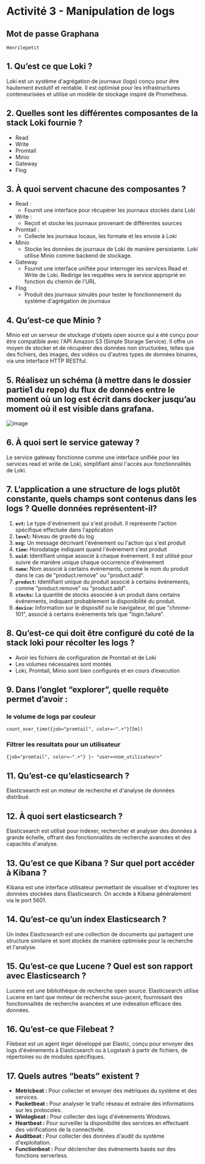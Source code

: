 # Activité 3 - Manipulation de logs

## Mot de passe Graphana

```
Henrilepetit
```

## 1. Qu’est ce que Loki ?

Loki est un système d'agrégation de journaux (logs) conçu pour être hautement évolutif et rentable. Il est optimisé pour les infrastructures conteneurisées et utilise un modèle de stockage inspiré de Prometheus.

## 2. Quelles sont les différentes composantes de la stack Loki fournie ?

- Read
- Write
- Promtail
- Minio
- Gateway
- Flog

## 3. À quoi servent chacune des composantes ? 

- Read :
    - Fournit une interface pour récupérer les journaux stockés dans Loki
- Write :
    - Reçoit et stocke les journaux provenant de différentes sources
- Promtail :
    - Collecte les journaux locaux, les formate et les envoie à Loki
- Minio
    - Stocke les données de journaux de Loki de manière persistante. Loki utilise Minio comme backend de stockage.
- Gateway
    - Fournit une interface unifiée pour interroger les services Read et Write de Loki. Redirige les requêtes vers le service approprié en fonction du chemin de l'URL
- Flog
    - Produit des journaux simulés pour tester le fonctionnement du système d'agrégation de journaux

## 4. Qu’est-ce que Minio ? 

Minio est un serveur de stockage d'objets open source qui a été conçu pour être compatible avec l'API Amazon S3 (Simple Storage Service). Il offre un moyen de stocker et de récupérer des données non structurées, telles que des fichiers, des images, des vidéos ou d'autres types de données binaires, via une interface HTTP RESTful.

## 5. Réalisez un schéma (à mettre dans le dossier partie1 du repo) du flux de données entre le moment où un log est écrit dans docker jusqu’au moment où il est visible dans grafana.

![image](https://github.com/phothinh/tp-logs/assets/66186125/e5d596f6-ecc5-4c6a-9101-8d6f0844d80d)

## 6. À quoi sert le service gateway ?

Le service gateway fonctionne comme une interface unifiée pour les services read et write de Loki, simplifiant ainsi l'accès aux fonctionnalités de Loki.

## 7. L’application a une structure de logs plutôt constante, quels champs sont contenus dans les logs ? Quelle données représentent-il?

1. **`evt`:** Le type d'événement qui s'est produit. Il représente l'action spécifique effectuée dans l'application
2. **`level`:** Niveau de gravité du log
3. **`msg`:** Un message décrivant l'événement ou l'action qui s'est produit
4. **`time`:** Horodatage indiquant quand l'événement s'est produit
5. **`uuid`:** Identifiant unique associé à chaque événement. Il est utilisé pour suivre de manière unique chaque occurrence d'événement
6. **`name`:** Nom associé à certains événements, comme le nom du produit dans le cas de "product.remove" ou "product.add".
7. **`product`:** Identifiant unique du produit associé à certains événements, comme "product.remove" ou "product.add".
8. **`stocks`:** La quantité de stocks associée à un produit dans certains événements, indiquant probablement la disponibilité du produit.
9. **`device`:** Information sur le dispositif ou le navigateur, tel que "chrome-101", associé à certains événements tels que "login.failure".

## 8. Qu’est-ce qui doit être configuré du coté de la stack loki pour récolter les logs ? 

- Avoir les fichiers de configuration de Promtail et de Loki
- Les volumes nécessaires sont montés
- Loki, Promtail, Minio sont bien configurés et en cours d’execution

## 9. Dans l’onglet “explorer”, quelle requête permet d’avoir :
### le volume de logs par couleur

```
count_over_time({job="promtail", color=~".+"}[5m])
```

### Filtrer les resultats pour un utilisateur

```
{job="promtail", color=~".+"} |~ "user=<nom_utilisateur>"
```

## 11. Qu’est-ce qu’elasticsearch ? 

Elasticsearch est un moteur de recherche et d'analyse de données distribué.

## 12. À quoi sert elasticsearch ? 

Elasticsearch est utilisé pour indexer, rechercher et analyser des données à grande échelle, offrant des fonctionnalités de recherche avancées et des capacités d'analyse.

## 13. Qu’est ce que Kibana ? Sur quel port accéder à Kibana ?

Kibana est une interface utilisateur permettant de visualiser et d'explorer les données stockées dans Elasticsearch. On accède à Kibana généralement via le port 5601.

## 14. Qu’est-ce qu’un index Elasticsearch ? 

Un index Elasticsearch est une collection de documents qui partagent une structure similaire et sont stockés de manière optimisée pour la recherche et l'analyse.

## 15. Qu’est-ce que Lucene ? Quel est son rapport avec Elasticsearch ? 

Lucene est une bibliothèque de recherche open source. Elasticsearch utilise Lucene en tant que moteur de recherche sous-jacent, fournissant des fonctionnalités de recherche avancées et une indexation efficace des données.

## 16. Qu’est-ce que Filebeat ?

Filebeat est un agent léger développé par Elastic, conçu pour envoyer des logs d'événements à Elasticsearch ou à Logstash à partir de fichiers, de répertoires ou de modules spécifiques.

## 17. Quels autres “beats” existent ?

- **Metricbeat :** Pour collecter et envoyer des métriques du système et des services.
- **Packetbeat :** Pour analyser le trafic réseau et extraire des informations sur les protocoles.
- **Winlogbeat :** Pour collecter des logs d'événements Windows.
- **Heartbeat :** Pour surveiller la disponibilité des services en effectuant des vérifications de la connectivité.
- **Auditbeat :** Pour collecter des données d'audit du système d'exploitation.
- **Functionbeat :** Pour déclencher des événements basés sur des fonctions serverless.

